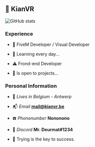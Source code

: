 ## 💼 KianVR

![GitHub stats](https://github-readme-stats.vercel.app/api?username=KianVR&count_private=true&show_icons=true&theme=omni)

### Experience
- 📝 FiveM Developer / Visual Developer
- 🔐 Learning every day...
- ⚠️ Frond-end Developer

- 🔎 Is open to projects...



### Personal Information
- 🏡 *Lives in Belgium - Antwerp*
- 📬 *Email* **mail@kianvr.be**
- ☎️ *Phonenumber* **Nononono**
- 👀 *Discord* **Mr. Deurmat#1234**


- 🔑 Trying is the key to success.
